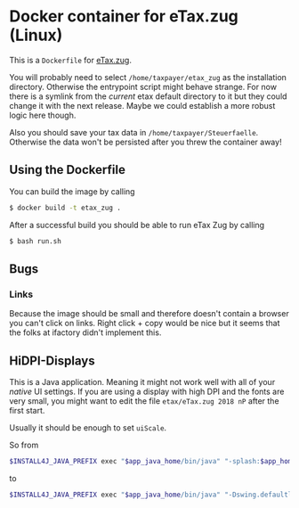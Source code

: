 # Docker container for eTax.zug (Linux)

This is a `Dockerfile` for [eTax.zug](https://www.zg.ch/behoerden/finanzdirektion/steuerverwaltung/eTax.zug).


You will probably need to select `/home/taxpayer/etax_zug` as the installation directory.
Otherwise the entrypoint script might behave strange.
For now there is a symlink from the _current_ etax default directory to it but they could change it with the next release. Maybe we could establish a more robust logic here though.

Also you should save your tax data in `/home/taxpayer/Steuerfaelle`.
Otherwise the data won't be persisted after you threw the container away!

## Using the Dockerfile

You can build the image by calling

```bash
$ docker build -t etax_zug .
```

After a successful build you should be able to run eTax Zug by calling

```bash
$ bash run.sh
```

## Bugs

### Links

Because the image should be small and therefore doesn't contain a browser you can't click on links.
Right click + copy would be nice but it seems that the folks at ifactory didn't implement this.

## HiDPI-Displays

This is a Java application. Meaning it might not work well with all of your _native_ UI settings.
If you are using a display with high DPI and the fonts are very small, you might want to edit the file `etax/eTax.zug 2018 nP` after the first start.

Usually it should be enough to set `uiScale`.

So from

```bash
$INSTALL4J_JAVA_PREFIX exec "$app_java_home/bin/java" "-splash:$app_home/.install4j/s_1wbh84j.png" …
```

to

```bash
$INSTALL4J_JAVA_PREFIX exec "$app_java_home/bin/java" "-Dswing.defaultlaf=com.sun.java.swing.plaf.gtk.GTKLookAndFeel" "-Dsun.java2d.dpiaware=true" "-Dawt.useSystemAAFontSettings=on" "-Dsun.java2d.uiScale=2" "-splash:$app_home/.install4j/s_1wbh84j.png" …
```
